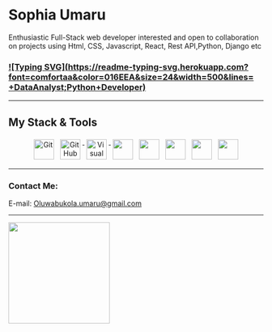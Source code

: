 # Sophia Umaru

Enthusiastic Full-Stack web developer interested and open to collaboration on projects using Html, CSS, Javascript, React, Rest API,Python, Django etc

### [![Typing SVG](https://readme-typing-svg.herokuapp.com?font=comfortaa&color=016EEA&size=24&width=500&lines= +DataAnalyst;Python+Developer)](https://git.io/typing-svg)

---

## My Stack & Tools

<p align="center">
<img  src="https://cdn.jsdelivr.net/gh/devicons/devicon/icons/git/git-original.svg" alt="Git"  height="40" style="vertical-align:top; margin:4px">
<a href="https://github.com/OluwabukolaU target="_blank" rel="noreferrer"> 
<img  src="https://encrypted-tbn0.gstatic.com/images?q=tbn:ANd9GcSuZ3SKA8cR3JS27Y_ijrqVSHjoDKjM_bhK7Q&usqp=CAU" alt="GitHub"  height="40" style="vertical-align:top;   margin:4px">
</a>
<a href="https://code.visualstudio.com/download" target="_blank" rel="noreferrer">
<img src="https://cdn.jsdelivr.net/gh/devicons/devicon/icons/vscode/vscode-original.svg" alt="Visual Studio Code" height="40" style="vertical-align:top; margin:4px">
</a>
<img src="https://user-images.githubusercontent.com/76790341/187140476-61664fc5-1562-48a3-a5a5-f2f6d8ac917f.png" height="40" style="vertical-align:top; margin:4px">
<img src="https://github.com/hardope/hardope/assets/76790341/bdd1c63a-98bd-45fa-b82e-0f8c44485066" height="40" style="vertical-align:top; margin:4px">
<img src="https://user-images.githubusercontent.com/76790341/187141391-bfad1a42-3cc2-4edd-903b-6d362ee63fc2.png" height="40" style="vertical-align:top; margin:4px">
<img src="https://user-images.githubusercontent.com/76790341/187142293-2280c369-2a56-4dcd-8547-df421d9421fe.png" height="40" style="vertical-align:top; margin:4px">
<img src="https://user-images.githubusercontent.com/76790341/187142409-fa9b3fc9-8e08-4870-b4d9-a630a3505339.png" height="40" style="vertical-align:top; margin:4px">
</p>

---

### Contact Me: <br>
E-mail: Oluwabukola.umaru@gmail.com<br>

---

<img height="200em" src="https://github-profile-summary-cards.vercel.app/api/cards/repos-per-language?username=OluwabukolaU"/>
